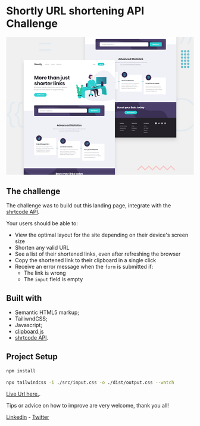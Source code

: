 # Shortly URL shortening API Challenge

![Design preview for the Shortly URL shortening API coding challenge](./design/desktop-preview.jpg)


## The challenge

The  challenge was to build out this landing page, integrate with the [shrtcode API](https://app.shrtco.de/).

Your users should be able to:

- View the optimal layout for the site depending on their device's screen size
- Shorten any valid URL
- See a list of their shortened links, even after refreshing the browser
- Copy the shortened link to their clipboard in a single click
- Receive an error message when the `form` is submitted if:
  - The link is wrong
  - The `input` field is empty
  
## Built with

- Semantic HTML5 markup;
- TailiwndCSS;
- Javascript;
- [clipboard.js](https://clipboardjs.com/)
- [shrtcode API](https://app.shrtco.de/).

## Project Setup

```sh
npm install 
```

```sh
npx tailwindcss -i ./src/input.css -o ./dist/output.css --watch
```

[Live Url here.](https://url-shortening-web-app.vercel.app/).

Tips or advice on how to improve are very welcome, thank you all!

[Linkedin](https://www.linkedin.com/in/miguelmpsilva/) -
[Twitter](https://twitter.com/Miguelmpsilva) 

